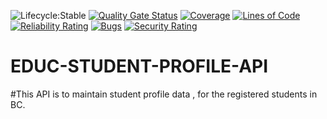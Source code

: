 ![Lifecycle:Stable](https://img.shields.io/badge/Lifecycle-Stable-97ca00)
[![Quality Gate Status](https://sonarcloud.io/api/project_badges/measure?project=bcgov_EDUC-STUDENT-PROFILE-API&metric=alert_status)](https://sonarcloud.io/dashboard?id=bcgov_EDUC-STUDENT-PROFILE-API)
[![Coverage](https://sonarcloud.io/api/project_badges/measure?project=bcgov_EDUC-STUDENT-PROFILE-API&metric=coverage)](https://sonarcloud.io/dashboard?id=bcgov_EDUC-STUDENT-PROFILE-API)
[![Lines of Code](https://sonarcloud.io/api/project_badges/measure?project=bcgov_EDUC-STUDENT-PROFILE-API&metric=ncloc)](https://sonarcloud.io/dashboard?id=bcgov_EDUC-STUDENT-PROFILE-API)
[![Reliability Rating](https://sonarcloud.io/api/project_badges/measure?project=bcgov_EDUC-STUDENT-PROFILE-API&metric=reliability_rating)](https://sonarcloud.io/dashboard?id=bcgov_EDUC-STUDENT-PROFILE-API)
[![Bugs](https://sonarcloud.io/api/project_badges/measure?project=bcgov_EDUC-STUDENT-PROFILE-API&metric=bugs)](https://sonarcloud.io/dashboard?id=bcgov_EDUC-DIGITALID-API)
[![Security Rating](https://sonarcloud.io/api/project_badges/measure?project=bcgov_EDUC-STUDENT-PROFILE-API&metric=security_rating)](https://sonarcloud.io/dashboard?id=bcgov_EDUC-STUDENT-PROFILE-API)
# EDUC-STUDENT-PROFILE-API
#This API is to maintain student profile data , for the registered students in BC.
